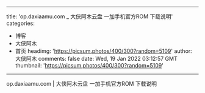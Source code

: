 
---
title: 'op.daxiaamu.com _ 大侠阿木云盘 一加手机官方ROM 下载说明'
categories: 
 - 博客
 - 大侠阿木
 - 首页
headimg: 'https://picsum.photos/400/300?random=5109'
author: 大侠阿木
comments: false
date: Wed, 19 Jan 2022 03:12:57 GMT
thumbnail: 'https://picsum.photos/400/300?random=5109'
---

<div>   
op.daxiaamu.com | 大侠阿木云盘 一加手机官方ROM 下载说明  
</div>
            